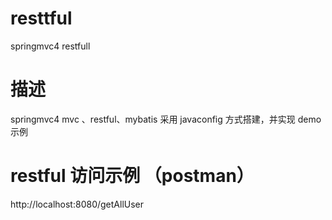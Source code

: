 # resttful
springmvc4 restfull

# 描述  
springmvc4 mvc 、restful、mybatis 采用 javaconfig 方式搭建，并实现 demo 示例

# restful 访问示例 （postman）
http://localhost:8080/getAllUser
